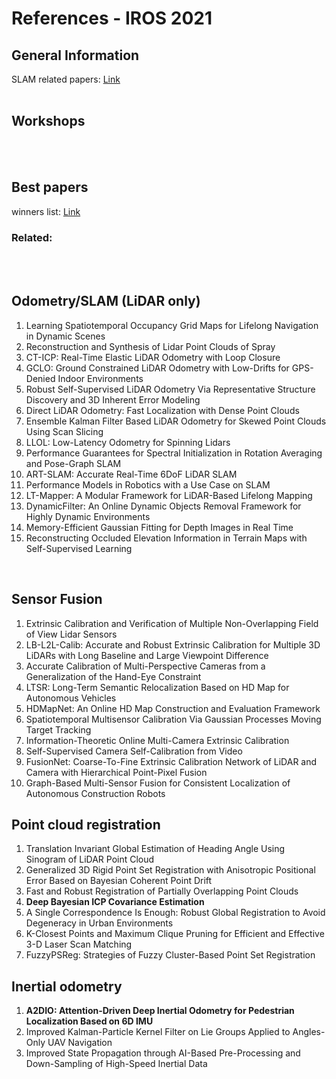 # References - IROS 2021

<!---
Started to write on Oct 21 2021
Zahra
-->


## General Information
SLAM related papers: [Link](https://github.com/Taeyoung96/ICRA-2022-SLAM-paper-list#lidar-odometry--lidar-slam)
<br/>
<br/>


## Workshops


<br/>
<br/>


## Best papers
winners list: [Link](https://www.icra2022.org/program/awards)
### Related:


<br/>
<br/>


## Odometry/SLAM (LiDAR only)
1. Learning Spatiotemporal Occupancy Grid Maps for Lifelong Navigation in Dynamic Scenes
2. Reconstruction and Synthesis of Lidar Point Clouds of Spray
3. CT-ICP: Real-Time Elastic LiDAR Odometry with Loop Closure
4. GCLO: Ground Constrained LiDAR Odometry with Low-Drifts for GPS-Denied Indoor Environments
5. Robust Self-Supervised LiDAR Odometry Via Representative Structure Discovery and 3D Inherent Error Modeling
6. Direct LiDAR Odometry: Fast Localization with Dense Point Clouds
7. Ensemble Kalman Filter Based LiDAR Odometry for Skewed Point Clouds Using Scan Slicing
8. LLOL: Low-Latency Odometry for Spinning Lidars
9. Performance Guarantees for Spectral Initialization in Rotation Averaging and Pose-Graph SLAM
10. ART-SLAM: Accurate Real-Time 6DoF LiDAR SLAM
11. Performance Models in Robotics with a Use Case on SLAM
12. LT-Mapper: A Modular Framework for LiDAR-Based Lifelong Mapping
13. DynamicFilter: An Online Dynamic Objects Removal Framework for Highly Dynamic Environments
14. Memory-Efficient Gaussian Fitting for Depth Images in Real Time
15. Reconstructing Occluded Elevation Information in Terrain Maps with Self-Supervised Learning

<br/>

## Sensor Fusion

1. Extrinsic Calibration and Verification of Multiple Non-Overlapping Field of View Lidar Sensors
2. LB-L2L-Calib: Accurate and Robust Extrinsic Calibration for Multiple 3D LiDARs with Long Baseline and Large Viewpoint Difference
3. Accurate Calibration of Multi-Perspective Cameras from a Generalization of the Hand-Eye Constraint
4. LTSR: Long-Term Semantic Relocalization Based on HD Map for Autonomous Vehicles
5. HDMapNet: An Online HD Map Construction and Evaluation Framework
6. Spatiotemporal Multisensor Calibration Via Gaussian Processes Moving Target Tracking
7. Information-Theoretic Online Multi-Camera Extrinsic Calibration
8. Self-Supervised Camera Self-Calibration from Video
9. FusionNet: Coarse-To-Fine Extrinsic Calibration Network of LiDAR and Camera with Hierarchical Point-Pixel Fusion
10. Graph-Based Multi-Sensor Fusion for Consistent Localization of Autonomous Construction Robots

## Point cloud registration

1. Translation Invariant Global Estimation of Heading Angle Using Sinogram of LiDAR Point Cloud
2. Generalized 3D Rigid Point Set Registration with Anisotropic Positional Error Based on Bayesian Coherent Point Drift
3. Fast and Robust Registration of Partially Overlapping Point Clouds
4. **Deep Bayesian ICP Covariance Estimation**
5. A Single Correspondence Is Enough: Robust Global Registration to Avoid Degeneracy in Urban Environments
6. K-Closest Points and Maximum Clique Pruning for Efficient and Effective 3-D Laser Scan Matching
7. FuzzyPSReg: Strategies of Fuzzy Cluster-Based Point Set Registration


## Inertial odometry

1. **A2DIO: Attention-Driven Deep Inertial Odometry for Pedestrian Localization Based on 6D IMU**
2. Improved Kalman-Particle Kernel Filter on Lie Groups Applied to Angles-Only UAV Navigation
3. Improved State Propagation through AI-Based Pre-Processing and Down-Sampling of High-Speed Inertial Data



